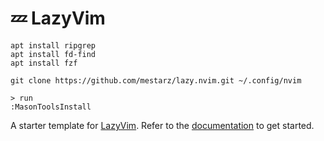 # 💤 LazyVim

```
apt install ripgrep
apt install fd-find
apt install fzf

git clone https://github.com/mestarz/lazy.nvim.git ~/.config/nvim

> run
:MasonToolsInstall
```

A starter template for [LazyVim](https://github.com/LazyVim/LazyVim).
Refer to the [documentation](https://lazyvim.github.io/installation) to get started.
